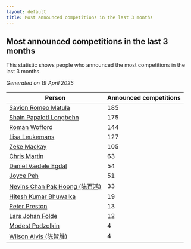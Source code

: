 ```yaml
---
layout: default
title: Most announced competitions in the last 3 months
---
```

## Most announced competitions in the last 3 months
This statistic shows people who announced the most competitions in the last 3 months.

*Generated on 19 April 2025*

| Person | Announced competitions |
| --- | --- |
| [Savion Romeo Matula](https://www.worldcubeassociation.org/persons/2019MATU03) | 185 |
| [Shain Papalotl Longbehn](https://www.worldcubeassociation.org/persons/2020LONG05) | 175 |
| [Roman Wofford](https://www.worldcubeassociation.org/persons/2017WOFF01) | 144 |
| [Lisa Leukemans](https://www.worldcubeassociation.org/persons/2021LEUK01) | 127 |
| [Zeke Mackay](https://www.worldcubeassociation.org/persons/2015MACK06) | 105 |
| [Chris Martin](https://www.worldcubeassociation.org/persons/2013MART03) | 63 |
| [Daniel Vædele Egdal](https://www.worldcubeassociation.org/persons/2013EGDA01) | 54 |
| [Joyce Peh](https://www.worldcubeassociation.org/persons/2017PEHJ01) | 51 |
| [Nevins Chan Pak Hoong (陈百鸿)](https://www.worldcubeassociation.org/persons/2010CHAN20) | 33 |
| [Hitesh Kumar Bhuwalka](https://www.worldcubeassociation.org/persons/2022BHUW01) | 19 |
| [Peter Preston](https://www.worldcubeassociation.org/persons/2017PRES02) | 13 |
| [Lars Johan Folde](https://www.worldcubeassociation.org/persons/2018FOLD01) | 12 |
| [Modest Podzolkin](https://www.worldcubeassociation.org/persons/2017PODZ01) | 4 |
| [Wilson Alvis (陈智胜)](https://www.worldcubeassociation.org/persons/2011ALVI01) | 4 |
